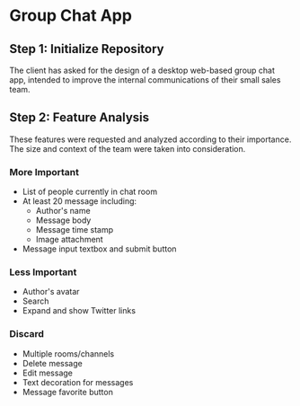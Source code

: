 # Group Chat App

## Step 1: Initialize Repository

The client has asked for the design of a desktop web-based group chat app, intended to improve the internal communications of their small sales team.

## Step 2: Feature Analysis

These features were requested and analyzed according to their importance. The size and context of the team were taken into consideration.

### More Important

* List of people currently in chat room
* At least 20 message including:
  * Author's name
  * Message body
  * Message time stamp
  * Image attachment
* Message input textbox and submit button


### Less Important

* Author's avatar
* Search
* Expand and show Twitter links

### Discard

* Multiple rooms/channels
* Delete message
* Edit message
* Text decoration for messages
* Message favorite button
